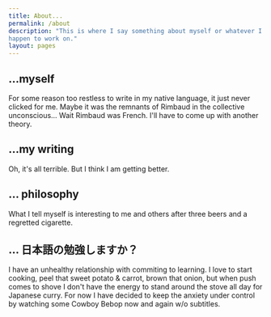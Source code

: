 ```yaml
---
title: About...
permalink: /about
description: "This is where I say something about myself or whatever I
happen to work on."
layout: pages
---
```


## ...myself #

For some reason too restless to write in my native language, it just never clicked for me. Maybe it was the remnants of Rimbaud in the collective unconscious... Wait Rimbaud was French. I'll have to come up with another theory.

## ...my writing #

Oh, it's all terrible. But I think I am getting better.

## ... philosophy #

What I tell myself is interesting to me and others after three beers and a regretted cigarette.

## ... 日本語の勉強しますか？

I have an unhealthy relationship with commiting to learning. I love to start cooking, peel that sweet potato & carrot, brown that onion, but when push comes to shove I don't have the energy to stand around the stove all day for Japanese curry. For now I have decided to keep the anxiety under control by watching some Cowboy Bebop now and again w/o subtitles.
